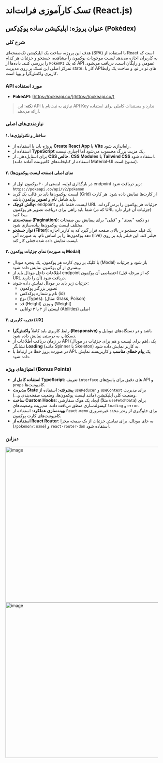 # تسک کارآموزی فرانت‌اند (React.js)

## عنوان پروژه: اپلیکیشن ساده پوکِدِکس (Pokédex)

### شرح کلی
هدف این پروژه، ساخت یک اپلیکیشن تک‌صفحه‌ای (SPA) با استفاده از React است که به کاربران اجازه می‌دهد لیست موجودات پوکمون را مشاهده، جستجو و جزئیات هر کدام را بررسی کنند. داده‌ها از `PokéAPI` که یک API عمومی و رایگان است، دریافت می‌شود. تمرکز اصلی این تسک بر روی مدیریت state، کار با API‌های تو در تو، و ساخت یک رابط کاربری واکنش‌گرا و پویا است.

### API مورد استفاده
* **PokéAPI**: [https://pokeapi.co/](https://pokeapi.co/)

> **نکته**: این API نیازی به ثبت‌نام یا API Key ندارد و مستندات کاملی برای استفاده ارائه می‌دهد.

### نیازمندی‌های اصلی

#### ۱. ساختار و تکنولوژی‌ها
- پروژه باید با استفاده از **Create React App** یا **Vite** راه‌اندازی شود.
- استفاده از **TypeScript** یک مزیت بزرگ محسوب می‌شود اما اجباری نیست.
- برای استایل‌دهی، از **CSS خالص**، **CSS Modules** یا **Tailwind CSS** استفاده شود. (استفاده از کتابخانه‌های کامپوننت آماده مانند Material-UI ممنوع است).

#### ۲. نمای اصلی (صفحه لیست پوکمون‌ها)
- در بارگذاری اولیه، لیستی از ۲۰ پوکمون اول از endpoint زیر دریافت شود:
  `https://pokeapi.co/api/v2/pokemon`
- لیست پوکمون‌ها باید در قالب یک گرید (Grid) از کارت‌ها نمایش داده شود. هر کارت باید شامل **نام** و **تصویر** پوکمون باشد.
- **چالش کوچک**: endpoint لیست، فقط نام و URL جزئیات هر پوکمون را برمی‌گرداند. شما باید راهی برای دریافت تصویر هر پوکمون (که در URL جزئیات آن قرار دارد) پیدا کنید.
- **صفحه‌بندی (Pagination)**: دو دکمه "بعدی" و "قبلی" برای پیمایش بین صفحات مختلف لیست پوکمون‌ها پیاده‌سازی شود.
- **نوار جستجو (Filter)**: یک فیلد جستجو در بالای صفحه قرار گیرد که به کاربر اجازه دهد پوکمون‌ها را بر اساس نام، به صورت آنی (live) فیلتر کند. این فیلتر باید بر روی لیست نمایش داده شده فعلی کار کند.

#### ۳. نمای جزئیات پوکمون (به صورت Modal)
- با کلیک بر روی کارت هر پوکمون، یک پنجره مودال (Modal) باز شود و جزئیات بیشتری از آن پوکمون نمایش داده شود.
- اطلاعات داخل مودال باید از endpoint اختصاصی آن پوکمون (که از مرحله قبل URL آن را دارید) دریافت شود.
- جزئیات زیر باید در مودال نمایش داده شوند:
    - تصویر بزرگتر پوکمون
    - نام و شماره پوکدکس (id)
    - نوع (Types): (مثال: Grass, Poison)
    - قد (Height) و وزن (Weight)
    - لیستی از ۲ یا ۳ توانایی (Abilities) اصلی

#### ۴. تجربه کاربری (UX)
- رابط کاربری باید کاملاً **واکنش‌گرا (Responsive)** باشد و در دستگاه‌های موبایل و دسکتاپ به درستی نمایش داده شود.
- در زمان دریافت اطلاعات از API (هم برای لیست و هم برای جزئیات در مودال)، یک نشانگر **Loading** (مانند Spinner یا Skeleton) به کاربر نمایش داده شود.
- در صورت بروز خطا در ارتباط با API، یک **پیام خطای مناسب** و کاربرپسند نمایش داده شود.

### امتیازهای ویژه (Bonus Points)
- **استفاده کامل از TypeScript**: تعریف `interface` های دقیق برای پاسخ‌های API و `props` کامپوننت‌ها.
- **مدیریت State پیشرفته**: استفاده از `useReducer` و `useContext` برای مدیریت وضعیت کلی اپلیکیشن (مانند لیست پوکمون‌ها، وضعیت صفحه‌بندی و...).
- **ساخت Custom Hooks**: ایجاد یک هوک سفارشی (مثلاً `useFetchData`) برای کپسوله‌سازی منطق دریافت داده، مدیریت وضعیت‌های `loading` و `error`.
- **بهینه‌سازی عملکرد**: استفاده از `React.memo` برای جلوگیری از رندر مجدد غیرضروری کامپوننت‌های کارت پوکمون.
- **استفاده از React Router**: به جای مودال، برای نمایش جزئیات از یک صفحه مجزا (`/pokemon/:name`) و `react-router-dom` استفاده شود.


### دیزاین 


<img width="512" height="512" alt="image" src="https://github.com/user-attachments/assets/b41180ba-c4d0-49b7-a7ce-cc65a888d32d" />

<img width="512" height="512" alt="image" src="https://github.com/user-attachments/assets/36fac447-c524-4647-a263-cff8ec82fd58" />

